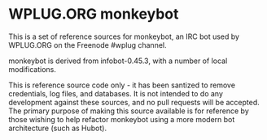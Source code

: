 WPLUG.ORG monkeybot
===================

This is a set of reference sources for monkeybot, an IRC bot used by
WPLUG.ORG on the Freenode #wplug channel.

monkeybot is derived from infobot-0.45.3, with a number of local
modifications.

This is reference source code only - it has been santized to remove
credentials, log files, and databases.  It is not intended to
do any development against these sources, and no pull requests will
be accepted.  The primary purpose of making this source available
is for reference by those wishing to help refactor monkeybot using
a more modern bot architecture (such as Hubot).
